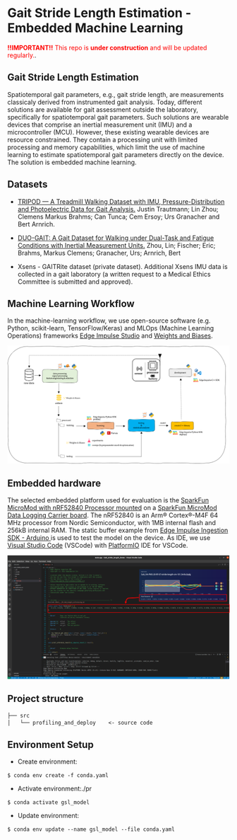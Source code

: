 # Gait Stride Length Estimation - Embedded Machine Learning

<span style="color:red">**!!IMPORTANT!!** This repo is **under construction** and will be updated regularly.</span>.

## Gait Stride Length Estimation

Spatiotemporal gait parameters, e.g., gait stride length, are measurements classicaly derived from instrumented gait analysis. Today, different solutions are available for gait assessment outside the laboratory, specifically for spatiotemporal gait parameters. Such solutions are wearable devices that comprise an inertial measurement unit (IMU) and a microcontroller (MCU). However, these existing wearable devices are resource constrained. They contain a processing unit with limited processing and memory capabilities, which limit the use of machine learning to estimate spatiotemporal gait parameters directly on the device. The solution is embedded machine learning.

## Datasets

- <a href="https://www.mdpi.com/2306-5729/6/9/95">TRIPOD — A Treadmill Walking Dataset with IMU, Pressure-Distribution and Photoelectric Data for Gait Analysis.</a> Justin Trautmann; Lin Zhou; Clemens Markus Brahms; Can Tunca; Cem Ersoy; Urs Granacher and Bert Arnrich.

- <a href="https://zenodo.org/record/7415759">DUO-GAIT: A Gait Dataset for Walking under Dual-Task and Fatigue Conditions with Inertial Measurement Units.</a> Zhou, Lin; Fischer; Eric; Brahms, Markus Clemens; Granacher, Urs; Arnrich, Bert

- Xsens - GAITRite dataset (private dataset).  Additional Xsens IMU data is collected in a gait laboratory (a written request to a Medical Ethics Committee is submitted and approved).

## Machine Learning Workflow

In the machine-learning workflow, we use open-source software (e.g. Python, scikit-learn, TensorFlow/Keras) and MLOps (Machine Learning Operations) frameworks [Edge Impulse Studio](https://www.edgeimpulse.com/) and [Weights and Biases](https://wandb.ai/).

![Machine Learning Workflow](./img/workflow.png)

## Embedded hardware

The selected embedded platform used for evaluation is the [SparkFun MicroMod with nRF52840 Processor mounted](https://www.sparkfun.com/products/16984) on a [SparkFun MicroMod Data Logging Carrier board](https://www.sparkfun.com/products/16829). The nRF52840 is an Arm® Cortex®-M4F 64 MHz processor from Nordic Semiconductor, with 1MB internal flash and 256kB internal RAM. The static buffer example from [Edge Impulse Ingestion SDK - Arduino ](https://docs.edgeimpulse.com/docs/deployment/arduino-library) is used to test the model on the device. As IDE, we use [Visual Studio Code](https://code.visualstudio.com/) (VSCode) with [PlatformIO](https://platformio.org/) IDE for VSCode.

![EI static buffer](./img/EI_static_buffer.png)

## Project structure


```
├── src
│   └── profiling_and_deploy    <- source code
```

## Environment Setup

- Create environment: 

```
$ conda env create -f conda.yaml
```

- Activate environment:./pr 

```
$ conda activate gsl_model
```

- Update environment:

```
$ conda env update --name gsl_model --file conda.yaml
```
